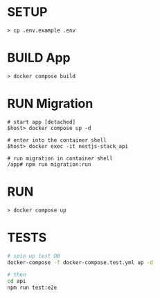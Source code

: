 # SETUP
```
> cp .env.example .env
```

# BUILD App
```
> docker compose build
```

# RUN Migration
```
# start app [detached]
$host> docker compose up -d

# enter into the container shell
$host> docker exec -it nestjs-stack_api

# run migration in container shell
/app# npm run migration:run
```

# RUN
```
> docker compose up
```

# TESTS
```bash
# spin up test DB
docker-compose -f docker-compose.test.yml up -d

# then
cd api
npm run test:e2e
```